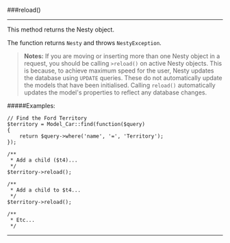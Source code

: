 ###reload()

----------

This method returns the Nesty object.

The function returns `Nesty` and throws `NestyException`.

> <strong>**Notes:**</strong> If you are moving or inserting more than one Nesty object in a request, you should be calling `>reload()` on active Nesty objects. This is because, to achieve maximum speed for the user, Nesty updates the database using `UPDATE` queries. These do not automatically update the models that have been initialised. Calling `reload()` automatically updates the model's properties to reflect any database changes.

#####Examples:

	// Find the Ford Territory
	$territory = Model_Car::find(function($query)
	{
		return $query->where('name', '=', 'Territory');
	});

	/**
	 * Add a child ($t4)...
	 */
	$territory->reload();

	/**
	 * Add a child to $t4...
	 */
	$territory->reload();

	/**
	 * Etc...
	 */

----------
